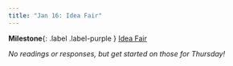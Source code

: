 ```yaml
---
title: "Jan 16: Idea Fair"
---
```


**Milestone**{: .label .label-purple } [Idea Fair](https://canvas.uw.edu/courses/1434073/assignments/5890571)

*No readings or responses, but get started on those for Thursday!*


